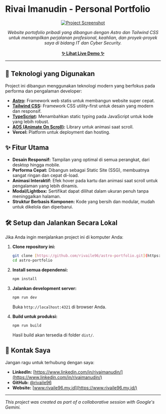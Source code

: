 # Rivai Imanudin - Personal Portfolio

<p align="center">
  <a href="https://GANTI-DENGAN-LINK-VERCEL-LU.vercel.app/" target="_blank">
    <img src="./public/screenshot.png" alt="Project Screenshot" />
  </a>
</p>

<p align="center">
  <em>Website portofolio pribadi yang dibangun dengan Astro dan Tailwind CSS untuk menampilkan perjalanan profesional, keahlian, dan proyek-proyek saya di bidang IT dan Cyber Security.</em>
  <br/><br/>
  <a href="https://GANTI-DENGAN-LINK-VERCEL-LU.vercel.app/" target="_blank"><strong>✨ Lihat Live Demo ✨</strong></a>
</p>

---

## 🚀 Teknologi yang Digunakan

Project ini dibangun menggunakan teknologi modern yang berfokus pada performa dan pengalaman developer:

* **[Astro](https://astro.build/):** Framework web statis untuk membangun website super cepat.
* **[Tailwind CSS](https://tailwindcss.com/):** Framework CSS utility-first untuk desain yang modern dan responsif.
* **[TypeScript](https://www.typescriptlang.org/):** Menambahkan static typing pada JavaScript untuk kode yang lebih robust.
* **[AOS (Animate On Scroll)](https://michalsnik.github.io/aos/):** Library untuk animasi saat scroll.
* **Vercel:** Platform untuk deployment dan hosting.

## ✨ Fitur Utama

* **Desain Responsif:** Tampilan yang optimal di semua perangkat, dari desktop hingga mobile.
* **Performa Cepat:** Dibangun sebagai Static Site (SSG), membuatnya sangat ringan dan cepat di-load.
* **Animasi Interaktif:** Efek hover pada kartu dan animasi saat scroll untuk pengalaman yang lebih dinamis.
* **Modal/Lightbox:** Sertifikat dapat dilihat dalam ukuran penuh tanpa meninggalkan halaman.
* **Struktur Berbasis Komponen:** Kode yang bersih dan modular, mudah untuk dikelola dan diperbarui.

## 🛠️ Setup dan Jalankan Secara Lokal

Jika Anda ingin menjalankan project ini di komputer Anda:

1.  **Clone repository ini:**
    ```bash
    git clone [https://github.com/rivaile96/astro-portfolio.git](https://github.com/rivaile96/astro-portfolio.git)
    cd astro-portfolio
    ```

2.  **Install semua dependensi:**
    ```bash
    npm install
    ```

3.  **Jalankan development server:**
    ```bash
    npm run dev
    ```
    Buka `http://localhost:4321` di browser Anda.

4.  **Build untuk produksi:**
    ```bash
    npm run build
    ```
    Hasil build akan tersedia di folder `dist/`.

## 👤 Kontak Saya

Jangan ragu untuk terhubung dengan saya:

* **LinkedIn:** [https://www.linkedin.com/in/rivaimanudin/](https://www.linkedin.com/in/rivaimanudin/)
* **GitHub:** [@rivaile96](https://github.com/rivaile96)
* **Website:** [www.rivaile96.my.id](https://www.rivaile96.my.id/)

---

*This project was created as part of a collaborative session with Google's Gemini.*
